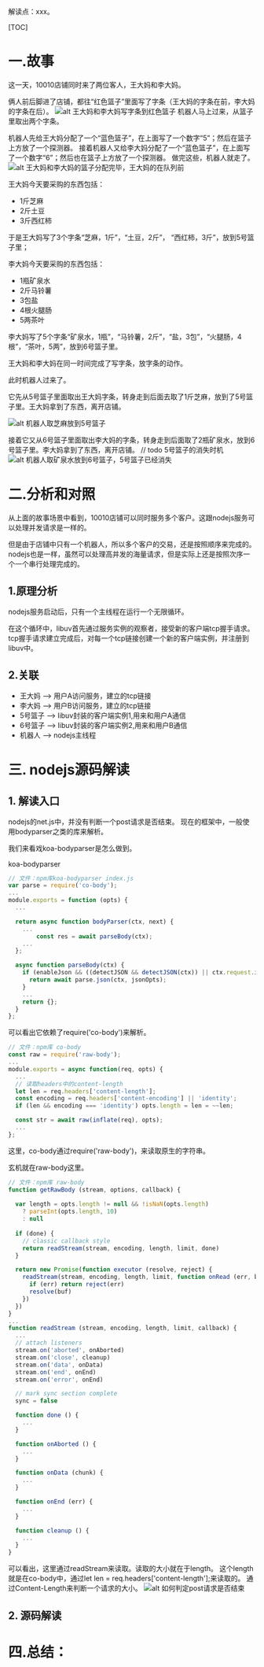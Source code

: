 解读点：xxx。

[TOC]

# 一.故事
这一天，10010店铺同时来了两位客人，王大妈和李大妈。

俩人前后脚进了店铺，都往“红色篮子”里面写了字条（王大妈的字条在前，李大妈的字条在后）。
![alt 王大妈和李大妈写字条到红色篮子]()
机器人马上过来，从篮子里取出两个字条。

机器人先给王大妈分配了一个“蓝色篮子”，在上面写了一个数字“5”；然后在篮子上方放了一个探测器。
接着机器人又给李大妈分配了一个“蓝色篮子”，在上面写了一个数字“6”；然后也在篮子上方放了一个探测器。
做完这些，机器人就走了。
![alt 王大妈和李大妈的篮子分配完毕，王大妈的在队列前]()

王大妈今天要采购的东西包括：
* 1斤芝麻
* 2斤土豆
* 3斤西红柿

于是王大妈写了3个字条“芝麻，1斤”，“土豆，2斤”， “西红柿，3斤”，放到5号篮子里；

李大妈今天要采购的东西包括：
* 1瓶矿泉水
* 2斤马铃薯
* 3包盐
* 4根火腿肠
* 5两茶叶

李大妈写了5个字条“矿泉水，1瓶”，“马铃薯，2斤”，“盐，3包”，“火腿肠，4根”，“茶叶，5两”，放到6号篮子里。

王大妈和李大妈在同一时间完成了写字条，放字条的动作。

此时机器人过来了。

它先从5号篮子里面取出王大妈字条，转身走到后面去取了1斤芝麻，放到了5号篮子里。王大妈拿到了东西，离开店铺。

![alt 机器人取芝麻放到5号篮子]()

接着它又从6号篮子里面取出李大妈的字条，转身走到后面取了2瓶矿泉水，放到6号篮子里。李大妈拿到了东西，离开店铺。
// todo 5号篮子的消失时机
![alt 机器人取矿泉水放到6号篮子，5号篮子已经消失]()
# 二.分析和对照
从上面的故事场景中看到，10010店铺可以同时服务多个客户。这跟nodejs服务可以处理并发请求是一样的。

但是由于店铺中只有一个机器人，所以多个客户的交易，还是按照顺序来完成的。nodejs也是一样，虽然可以处理高并发的海量请求，但是实际上还是按照次序一个一个串行处理完成的。

## 1.原理分析
nodejs服务启动后，只有一个主线程在运行一个无限循环。

在这个循环中，libuv首先通过服务实例的观察者，接受新的客户端tcp握手请求。tcp握手请求建立完成后，对每一个tcp链接创建一个新的客户端实例，并注册到libuv中。
## 2.关联
* 王大妈 --> 用户A访问服务，建立的tcp链接
* 李大妈 --> 用户B访问服务，建立的tcp链接
* 5号篮子  --> libuv封装的客户端实例1,用来和用户A通信
* 6号篮子  --> libuv封装的客户端实例2,用来和用户B通信
* 机器人   --> nodejs主线程
# 三. nodejs源码解读
## 1. 解读入口

nodejs的net.js中，并没有判断一个post请求是否结束。
现在的框架中，一般使用bodyparser之类的库来解析。

我们来看戏koa-bodyparser是怎么做到。

koa-bodyparser
```js
// 文件：npm库koa-bodyparser index.js
var parse = require('co-body');
...
module.exports = function (opts) {
  ...

  return async function bodyParser(ctx, next) {
    ...
        const res = await parseBody(ctx);
    ...
  };

  async function parseBody(ctx) {
    if (enableJson && ((detectJSON && detectJSON(ctx)) || ctx.request.is(jsonTypes))) {
      return await parse.json(ctx, jsonOpts);
    }
    ...
    return {};
  }
};
```
可以看出它依赖了require('co-body')来解析。

```js
// 文件：npm库 co-body
const raw = require('raw-body');
...
module.exports = async function(req, opts) {
  ...
  // 读取headers中的content-length
  let len = req.headers['content-length'];
  const encoding = req.headers['content-encoding'] || 'identity';
  if (len && encoding === 'identity') opts.length = len = ~~len;

  const str = await raw(inflate(req), opts);
  ...
};
```
这里，co-body通过require('raw-body')，来读取原生的字符串。

玄机就在raw-body这里。
```js
// 文件：npm库 raw-body
function getRawBody (stream, options, callback) {
  
  var length = opts.length != null && !isNaN(opts.length)
    ? parseInt(opts.length, 10)
    : null
  
  if (done) {
    // classic callback style
    return readStream(stream, encoding, length, limit, done)
  }

  return new Promise(function executor (resolve, reject) {
    readStream(stream, encoding, length, limit, function onRead (err, buf) {
      if (err) return reject(err)
      resolve(buf)
    })
  })
}
...
function readStream (stream, encoding, length, limit, callback) {
  ...
  // attach listeners
  stream.on('aborted', onAborted)
  stream.on('close', cleanup)
  stream.on('data', onData)
  stream.on('end', onEnd)
  stream.on('error', onEnd)

  // mark sync section complete
  sync = false

  function done () {
    ...
  }

  function onAborted () {
    ...
  }

  function onData (chunk) {
    ...
  }

  function onEnd (err) {
    ...
  }

  function cleanup () {
    ...
  }
}
```
可以看出，这里通过readStream来读取。读取的大小就在于length。
这个length就是在co-body中，通过let len = req.headers['content-length'];来读取的。
通过Content-Length来判断一个请求的大小。
![alt 如何判定post请求是否结束](./img/postReqCheckEnd.png)
## 2. 源码解读


# 四.总结：
